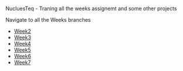 NucluesTeq - Traning
all the weeks assignemt and some other projects

Navigate to all the Weeks branches
<ul>
   <li><a href="https://github.com/VANSHIKA206/Java/tree/Week2">Week2</a></li>
   <li><a href="https://github.com/VANSHIKA206/Java/tree/Week3">Week3</a></li>
   <li><a href="https://github.com/VANSHIKA206/Java/tree/Week4">Week4</a></li>
   <li><a href="https://github.com/VANSHIKA206/Java/tree/Week5">Week5</a></li>
   <li><a href="https://github.com/VANSHIKA206/Java/tree/Week6">Week6</a></li>
   <li><a href="https://github.com/VANSHIKA206/Java/tree/Week7">Week7</a></li>
</ul>
